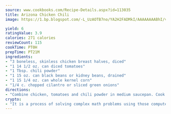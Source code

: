 ```yaml
---
source: www.cookbooks.com/Recipe-Details.aspx?id=113035
title: Arizona Chicken Chili
image: https://1.bp.blogspot.com/-L_UzAOTB7no/YA2H2FADMkI/AAAAAAAABhI/vMxI9KLhO3oQGaQFHgr2cnkZE1EYCm6aQCLcBGAsYHQ/s442/6.png

yield: 6
ratingValue: 3.9
calories: 271 calories
reviewCount: 115
cookTime: PT0H
prepTime: PT21M
ingredients:
- "3 boneless, skinless chicken breast halves, diced"
- "1 14 1/2 oz. can diced tomatoes"
- "1 Tbsp. chili powder"
- "1 15 oz. can black beans or kidney beans, drained"
- "1 15 1/4 oz. can whole kernel corn"
- "1/4 c. chopped cilantro or sliced green onions"
directions:
- "Combine chicken, tomatoes and chili powder in medium saucepan. Cook over medium heat about 5 minutes or until chicken is done and sauce slightly thickened."
crypto:
- "It is a process of solving complex math problems using those computers which run bitcoin software."
---
```

